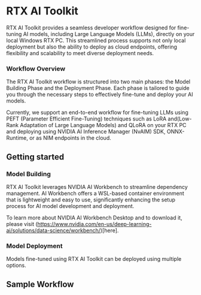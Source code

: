 # RTX AI Toolkit

RTX AI Toolkit provides a seamless developer workflow designed for fine-tuning AI models, including Large Language Models (LLMs), directly on your local Windows RTX PC. This streamlined process supports not only local deployment but also the ability to deploy as cloud endpoints, offering flexibility and scalability to meet diverse deployment needs.

<illustration>

### Workflow Overview

The RTX AI Toolkit workflow is structured into two main phases: the Model Building Phase and the Deployment Phase. Each phase is tailored to guide you through the necessary steps to effectively fine-tune and deploy your AI models.

Currently, we support an end-to-end workflow for fine-tuning LLMs using PEFT (Parameter Efficient Fine-Tuning) techniques such as LoRA and(Low-Rank Adaptation of Large Language Models) and QLoRA on your RTX PC and deploying using NVIDIA AI Inference Manager (NvAIM) SDK, ONNX-Runtime, or as NIM endpoints in the cloud.



## Getting started


### Model Building

RTX AI Toolkit leverages NVIDIA AI Workbench to streamline dependency management. AI Workbench offers a WSL-based container environment that is lightweight and easy to use, significantly enhancing the setup process for AI model development and deployment.

To learn more about NVIDIA AI Workbench Desktop and to download it, please visit (https://www.nvidia.com/en-us/deep-learning-ai/solutions/data-science/workbench/)[here].


### Model Deployment
Models fine-tuned using RTX AI Toolkit can be deployed using multiple options.



## Sample Workflow




